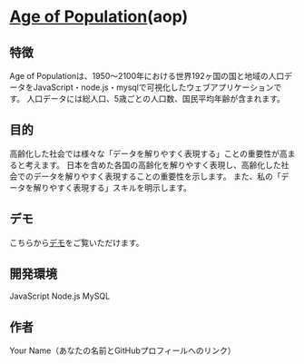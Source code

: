 # [Age of Population](http://tk2-233-26141.vs.sakura.ne.jp/aop/index.html?location=japan&year=2024&rank=medium)(aop)

## 特徴
Age of Populationは、1950～2100年における世界192ヶ国の国と地域の人口データをJavaScript・node.js・mysqlで可視化したウェブアプリケーションです。
人口データには総人口、5歳ごとの人口数、国民平均年齢が含まれます。

## 目的
高齢化した社会では様々な「データを解りやすく表現する」ことの重要性が高まると考えます。
日本を含めた各国の高齢化を解りやすく表現し、高齢化した社会でのデータを解りやすく表現することの重要性を示します。
また、私の「データを解りやすく表現する」スキルを明示します。

## デモ
こちらから[デモ](http://tk2-233-26141.vs.sakura.ne.jp/aop/index.html?location=japan&year=2024&rank=medium)をご覧いただけます。

## 開発環境
JavaScript
Node.js
MySQL

## 作者
Your Name（あなたの名前とGitHubプロフィールへのリンク）

